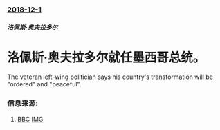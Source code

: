### [2018-12-1](/news/2018/12/1/index.md)

##### 洛佩斯·奥夫拉多尔
# 洛佩斯·奥夫拉多尔就任墨西哥总统。 

The veteran left-wing politician says his country's transformation will be "ordered" and "peaceful".


### 信息来源:

1. [BBC](https://www.bbc.co.uk/news/world-latin-america-46404650) [IMG](https://ichef.bbci.co.uk/news/1024/branded_news/E494/production/_104561585_hi050605946.jpg)
